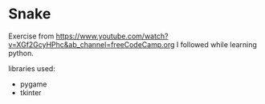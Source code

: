 # Snake

Exercise from https://www.youtube.com/watch?v=XGf2GcyHPhc&ab_channel=freeCodeCamp.org I followed while learning python.

libraries used: 
  - pygame
  - tkinter
